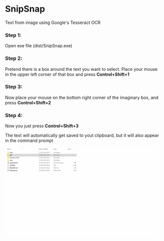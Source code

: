 # SnipSnap
Text from image using Google's Tesseract OCR

### Step 1:
Open exe file (dist/SnipSnap.exe)

### Step 2:
Pretend there is a box around the text you want to select. Place your mouse in the upper left corner of that box and press
**Control+Shift+1**

### Step 3:
Now place your mouse on the bottom right corner of the imaginary box, and press
**Control+Shift+2**

### Step 4:
Now you just press 
**Control+Shift+3**

The text will automatically get saved to yout clipboard, but it will also appear in the command prompt

![](SnipSnapTutorial.gif)
